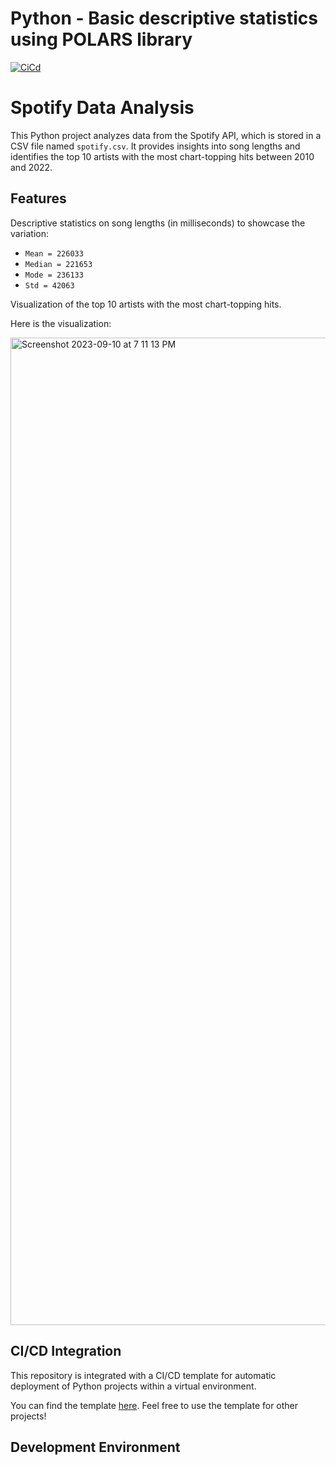 # Python - Basic descriptive statistics using POLARS library


[![CiCd](https://github.com/nogibjj/fj49_week2_ds/actions/workflows/cicd.yml/badge.svg)](https://github.com/nogibjj/fj49_week2_ds/actions/workflows/cicd.yml)

# Spotify Data Analysis

This Python project analyzes data from the Spotify API, which is stored in a CSV file named `spotify.csv`. It provides insights into song lengths and identifies the top 10 artists with the most chart-topping hits between 2010 and 2022.

## Features

Descriptive statistics on song lengths (in milliseconds) to showcase the variation:

- `Mean = 226033`
- `Median = 221653`
- `Mode = 236133`
- `Std = 42063`

Visualization of the top 10 artists with the most chart-topping hits.

Here is the visualization:

<img width="1580" alt="Screenshot 2023-09-10 at 7 11 13 PM" src="https://github.com/nogibjj/fj49_week2_ds/assets/101464414/cfc958df-4041-4c8f-be86-ab6885a69074">




## CI/CD Integration

This repository is integrated with a CI/CD template for automatic deployment of Python projects within a virtual environment. 

You can find the template [here]([https://github.com/farazjawedd/python-template-ids706]). Feel free to use the template for other projects!

## Development Environment
